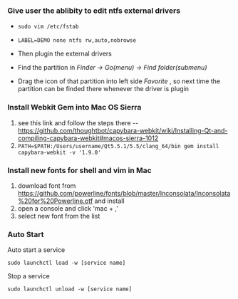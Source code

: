 ### Give user the ablibity to edit ntfs external drivers

* `sudo vim /etc/fstab`

* `LABEL=DEMO none ntfs rw,auto,nobrowse`

*  Then plugin the external drivers

*  Find the partition in *Finder -> Go(menu) -> Find folder(submenu)* 

*  Drag the icon of that partition into left side *Favorite* , so next time the partition can be finded there whenever the driver is plugin

### Install Webkit Gem into Mac OS Sierra

1. see this link and follow the steps there -- https://github.com/thoughtbot/capybara-webkit/wiki/Installing-Qt-and-compiling-capybara-webkit#macos-sierra-1012
2. `PATH=$PATH:/Users/username/Qt5.5.1/5.5/clang_64/bin gem install capybara-webkit -v '1.9.0'`

### Install new fonts for shell and vim in Mac

1. download font from https://github.com/powerline/fonts/blob/master/Inconsolata/Inconsolata%20for%20Powerline.otf and install
2. open a console and click 'mac + ,'
3. select new font from the list

### Auto Start
Auto start a service

`sudo launchctl load -w [service name]`

Stop a service

`sudo launchctl unload -w [service name]`
